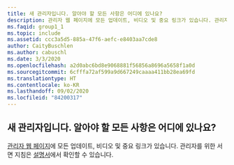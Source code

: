 ```yaml
---
title: 새 관리자입니다. 알아야 할 모든 사항은 어디에 있나요?
description: 관리자 웹 페이지에 모든 업데이트, 비디오 및 중요 링크가 있습니다. 관리자를 위한 서면 지침은...
ms.faqid: group1_1
ms.topic: include
ms.assetid: ccc3a5d5-885a-47f6-aefc-e8403aa7cde8
author: CaityBuschlen
ms.author: cabuschl
ms.date: 3/3/2020
ms.openlocfilehash: a2d0abc6bd8e9068881f56856a8696a5658f1a0d
ms.sourcegitcommit: 6cfffa72af599a9d667249caaaa411bb28ea69fd
ms.translationtype: HT
ms.contentlocale: ko-KR
ms.lasthandoff: 09/02/2020
ms.locfileid: "84200317"
---
```

## <a name="im-a-new-administrator-where-is-everything-i-need-to-know"></a>새 관리자입니다. 알아야 할 모든 사항은 어디에 있나요?

[관리자 웹 페이지](https://visualstudio.microsoft.com/subscriptions-administration/)에 모든 업데이트, 비디오 및 중요 링크가 있습니다. 관리자를 위한 서면 지침은 [설명서](https://docs.microsoft.com/visualstudio/subscriptions/admin-responsibilities)에서 확인할 수 있습니다.
